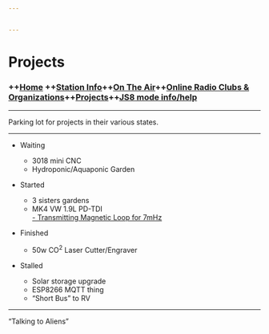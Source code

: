 ```yaml
---


---
```


<h1 id="projects">Projects</h1>
<h3 id="home-station-infoon-the-aironline-radio-clubs--organizationsprojectsjs8-mode-infohelp">++<a href="index.md">Home</a> ++<a href="station.md">Station Info</a>++<a href="ontheair.md">On The Air</a>++<a href="clubs.md">Online Radio Clubs &amp; Organizations</a>++<a href="projects.md">Projects</a>++<a href="js8help.md">JS8 mode info/help</a></h3>
<hr>
<p>Parking lot for projects in their various states.</p>
<hr>
<ul>
<li>
<p>Waiting</p>
<ul>
<li>3018 mini CNC</li>
<li>Hydroponic/Aquaponic Garden</li>
</ul>
</li>
<li>
<p>Started</p>
<ul>
<li>3 sisters gardens</li>
<li>MK4 VW 1.9L PD-TDI<br>
<a href="magloop">- Transmitting Magnetic Loop for 7mHz</a></li>
</ul>
</li>
<li>
<p>Finished</p>
<ul>
<li>50w CO<sup>2</sup> Laser Cutter/Engraver</li>
</ul>
</li>
<li>
<p>Stalled</p>
<ul>
<li>Solar storage upgrade</li>
<li>ESP8266 MQTT thing</li>
<li>“Short Bus” to RV</li>
</ul>
</li>
</ul>
<hr>
<p>“Talking to Aliens”</p>

